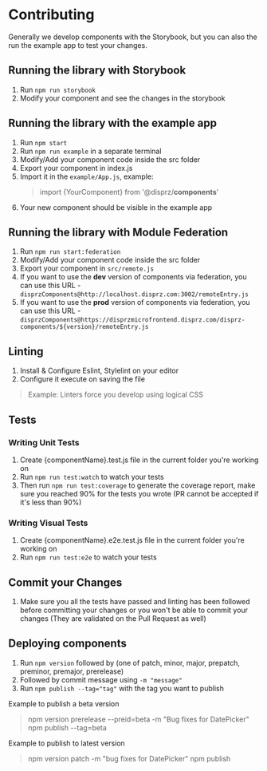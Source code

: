 # Contributing

Generally we develop components with the Storybook, but you can also the run the example app to test your changes.

## Running the library with Storybook

1. Run `npm run storybook`
2. Modify your component and see the changes in the storybook

## Running the library with the example app

1. Run `npm start`
2. Run `npm run example` in a separate terminal
3. Modify/Add your component code inside the src folder
4. Export your component in index.js
5. Import it in the `example/App.js`, example:
   > import {YourComponent} from '@disprz/**components**'
6. Your new component should be visible in the example app

## Running the library with Module Federation

1. Run `npm run start:federation`
2. Modify/Add your component code inside the src folder
3. Export your component in `src/remote.js`
4. If you want to use the **dev** version of components via federation, you can use this URL - `disprzComponents@http://localhost.disprz.com:3002/remoteEntry.js`
5. If you want to use the **prod** version of components via federation, you can use this URL - `disprzComponents@https://disprzmicrofrontend.disprz.com/disprz-components/${version}/remoteEntry.js`

## Linting

1. Install & Configure Eslint, Stylelint on your editor
2. Configure it execute on saving the file

> Example: Linters force you develop using logical CSS

## Tests

### Writing Unit Tests

1. Create {componentName}.test.js file in the current folder you're working on
2. Run `npm run test:watch` to watch your tests
3. Then run `npm run test:coverage` to generate the coverage report, make sure you reached 90% for the tests you wrote (PR cannot be accepted if it's less than 90%)

### Writing Visual Tests

1. Create {componentName}.e2e.test.js file in the current folder you're working on
2. Run `npm run test:e2e` to watch your tests

## Commit your Changes

1. Make sure you all the tests have passed and linting has been followed before committing your changes or you won't be able to commit your changes (They are validated on the Pull Request as well)

## Deploying components

1. Run `npm version` followed by (one of patch, minor, major, prepatch, preminor, premajor, prerelease)
2. Followed by commit message using `-m "message"`
3. Run `npm publish --tag="tag"` with the tag you want to publish

Example to publish a beta version

> npm version prerelease --preid=beta -m "Bug fixes for DatePicker"
> npm publish --tag=beta

Example to publish to latest version

> npm version patch -m "bug fixes for DatePicker"
> npm publish
